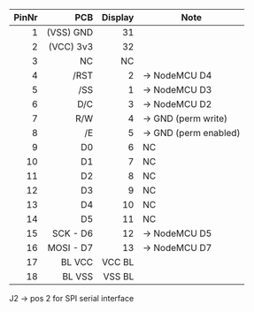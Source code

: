 | PinNr |    PCB    |  Display  |                Note   |
| -----:| ---------:| ---------:| --------------------- |
|     1 | (VSS) GND |        31 |                       |
|     2 | (VCC) 3v3 |        32 |                       |
|     3 |        NC |        NC |                       |
|     4 |      /RST |         2 | -> NodeMCU D4         |
|     5 |       /SS |         1 | -> NodeMCU D3         |
|     6 |       D/C |         3 | -> NodeMCU D2         |
|     7 |       R/W |         4 | -> GND (perm write)   |
|     8 |        /E |         5 | -> GND (perm enabled) |
|     9 |        D0 |         6 | NC                    |
|    10 |        D1 |         7 | NC                    |
|    11 |        D2 |         8 | NC                    |
|    12 |        D3 |         9 | NC                    |
|    13 |        D4 |        10 | NC                    |
|    14 |        D5 |        11 | NC                    |
|    15 |  SCK - D6 |        12 | -> NodeMCU D5         |
|    16 | MOSI - D7 |        13 | -> NodeMCU D7         |
|    17 |    BL VCC |    VCC BL |                       |
|    18 |    BL VSS |    VSS BL |                       |


   J2 ->  pos 2 for SPI serial interface


